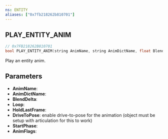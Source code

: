 ```yaml
---
ns: ENTITY
aliases: ["0x7fb218262b810701"]
---
```

## PLAY_ENTITY_ANIM

```c
// 0x7FB218262B810701
bool PLAY_ENTITY_ANIM(string AnimName, string AnimDictName, float BlendDelta, bool Loop, bool HoldLastFrame, bool DriveToPose, float StartPhase, int AnimFlags);
```

Play an entity anim.


## Parameters
* **AnimName**: 
* **AnimDictName**: 
* **BlendDelta**: 
* **Loop**: 
* **HoldLastFrame**: 
* **DriveToPose**: enable drive-to-pose for the animation (object must be setup with articulation for this to work)
* **StartPhase**: 
* **AnimFlags**: 
